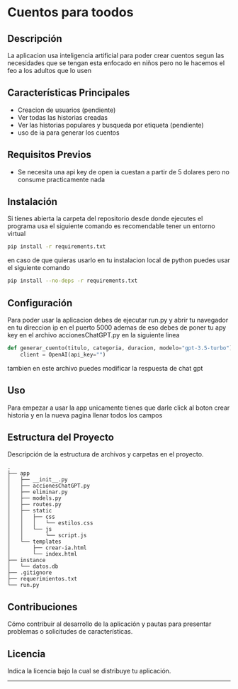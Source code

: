 
# Cuentos para toodos

## Descripción

La aplicacion usa inteligencia artificial para poder crear cuentos segun las necesidades que se tengan esta enfocado en niños pero no le hacemos el feo a los adultos que lo usen

## Características Principales

- Creacion de usuarios (pendiente)
- Ver todas las historias creadas
- Ver las historias populares y busqueda por etiqueta (pendiente)
- uso de ia para generar los cuentos

## Requisitos Previos

- Se necesita una api key de open ia cuestan a partir de 5 dolares pero no consume practicamente nada

## Instalación

Si tienes abierta la carpeta del repositorio desde donde ejecutes el programa usa el siguiente comando es recomendable tener un entorno virtual

```bash
pip install -r requirements.txt
```
en caso de que quieras usarlo en tu instalacion local de python puedes usar el siguiente comando

```bash
pip install --no-deps -r requirements.txt
```

## Configuración

Para poder usar la aplicacion debes de ejecutar run.py y abrir tu navegador en tu direccion ip en el puerto 5000 ademas de eso debes de poner tu apy key en el archivo accionesChatGPT.py en la siguiente linea
```python
def generar_cuento(titulo, categoria, duracion, modelo="gpt-3.5-turbo"):
    client = OpenAI(api_key="")
```

tambien en este archivo puedes modificar la respuesta de chat gpt
## Uso

Para empezar a usar la app unicamente tienes que darle click al boton crear historia y en la nueva pagina llenar todos los campos



## Estructura del Proyecto

Descripción de la estructura de archivos y carpetas en el proyecto.

```
.
├── app
│   ├── __init__.py
│   ├── accionesChatGPT.py
│   ├── eliminar.py
│   ├── models.py
│   ├── routes.py
│   ├── static
│   │   ├── css
│   │   │   └── estilos.css
│   │   └── js
│   │       └── script.js
│   └── templates
│       ├── crear-ia.html
│       └── index.html
├── instance
│   └── datos.db
├── .gitignore
├── requerimientos.txt
└── run.py
```

## Contribuciones

Cómo contribuir al desarrollo de la aplicación y pautas para presentar problemas o solicitudes de características.

## Licencia

Indica la licencia bajo la cual se distribuye tu aplicación.

---

